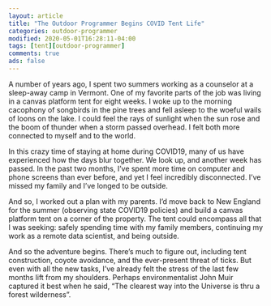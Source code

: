 ```yaml
---
layout: article
title: "The Outdoor Programmer Begins COVID Tent Life"
categories: outdoor-programmer
modified: 2020-05-01T16:28:11-04:00
tags: [tent][outdoor-programmer]
comments: true
ads: false
---
```

A number of years ago, I spent two summers working as a counselor at a sleep-away camp in Vermont. One of my favorite parts of the job was living in a canvas platform tent for eight weeks. I woke up to the morning cacophony of songbirds in the pine trees and fell asleep to the woeful wails of loons on the lake. I could feel the rays of sunlight when the sun rose and the boom of thunder when a storm passed overhead. I felt both more connected to myself and to the world.

In this crazy time of staying at home during COVID19, many of us have experienced how the days blur together. We look up, and another week has passed. In the past two months, I’ve spent more time on computer and phone screens than ever before, and yet I feel incredibly disconnected. I’ve missed my family and I’ve longed to be outside.

And so, I worked out a plan with my parents. I’d move back to New England for the summer (observing state COVID19 policies) and build a canvas platform tent on a corner of the property. The tent could encompass all that I was seeking: safely spending time with my family members, continuing my work as a remote data scientist, and being outside.

And so the adventure begins. There’s much to figure out, including tent construction, coyote avoidance, and the ever-present threat of ticks. But even with all the new tasks, I’ve already felt the stress of the last few months lift from my shoulders. Perhaps environmentalist John Muir captured it best when he said, “The clearest way into the Universe is thru a forest wilderness”.
